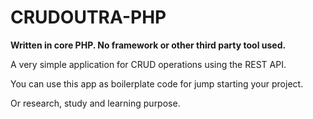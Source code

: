 # CRUDOUTRA-PHP

**Written in core PHP. No framework or other third party tool used.**


A very simple application for CRUD operations using the REST API.

You can use this app as boilerplate code for jump starting your project.

Or research, study and learning purpose.

 
